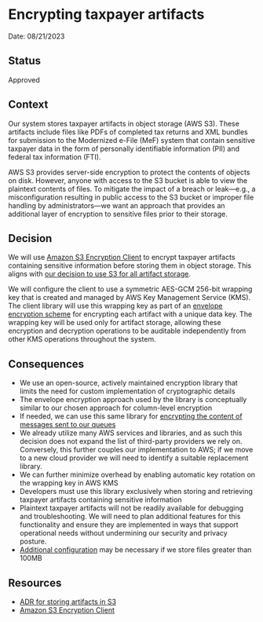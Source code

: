 # Encrypting taxpayer artifacts

Date: 08/21/2023

## Status

Approved

## Context

Our system stores taxpayer artifacts in object storage (AWS S3). These artifacts include files like PDFs of completed tax returns and XML bundles for submission to the Modernized e-File (MeF) system that contain sensitive taxpayer data in the form of personally identifiable information (PII) and federal tax information (FTI).

AWS S3 provides server-side encryption to protect the contents of objects on disk. However, anyone with access to the S3 bucket is able to view the plaintext contents of files. To mitigate the impact of a breach or leak—e.g., a misconfiguration resulting in public access to the S3 bucket or improper file handling by administrators—we want an approach that provides an additional layer of encryption to sensitive files prior to their storage.

## Decision

We will use [Amazon S3 Encryption Client](https://docs.aws.amazon.com/amazon-s3-encryption-client/latest/developerguide/what-is-s3-encryption-client.html) to encrypt taxpayer artifacts containing sensitive information before storing them in object storage. This aligns with [our decision to use S3 for all artifact storage](adr_taxpayer_artifact_storage.md).

We will configure the client to use a symmetric AES-GCM 256-bit wrapping key that is created and managed by AWS Key Management Service (KMS). The client library will use this wrapping key as part of an [envelope encryption scheme](https://docs.aws.amazon.com/amazon-s3-encryption-client/latest/developerguide/concepts.html#envelope-encryption) for encrypting each artifact with a unique data key. The wrapping key will be used only for artifact storage, allowing these encryption and decryption operations to be auditable independently from other KMS operations throughout the system.

## Consequences

- We use an open-source, actively maintained encryption library that limits the need for custom implementation of cryptographic details
- The envelope encryption approach used by the library is conceptually similar to our chosen approach for column-level encryption
- If needed, we can use this same library for [encrypting the content of messages sent to our queues](https://aws.amazon.com/blogs/developer/encrypting-message-payloads-using-the-amazon-sqs-extended-client-and-the-amazon-s3-encryption-client/)
- We already utilize many AWS services and libraries, and as such this decision does not expand the list of third-party providers we rely on. Conversely, this further couples our implementation to AWS; if we move to a new cloud provider we will need to identify a suitable replacement library.
- We can further minimize overhead by enabling automatic key rotation on the wrapping key in AWS KMS
- Developers must use this library exclusively when storing and retrieving taxpayer artifacts containing sensitive information
- Plaintext taxpayer artifacts will not be readily available for debugging and troubleshooting. We will need to plan additional features for this functionality and ensure they are implemented in ways that support operational needs without undermining our security and privacy posture.
- [Additional configuration](https://docs.aws.amazon.com/amazon-s3-encryption-client/latest/developerguide/features.html#multipart-upload) may be necessary if we store files greater than 100MB

## Resources

- [ADR for storing artifacts in S3](docs/adr/adr_taxpayer_artifact_storage.md)
- [Amazon S3 Encryption Client](https://docs.aws.amazon.com/amazon-s3-encryption-client/latest/developerguide/what-is-s3-encryption-client.html)
